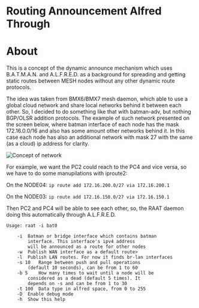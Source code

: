 # Routing Announcement Alfred Through

# About

This is a concept of the dynamic announce mechanism which uses B.A.T.M.A.N. and A.L.F.R.E.D. as a background for spreading and getting static routes between MESH nodes without any other dynamic route protocols.

The idea was taken from BMX6/BMX7 mesh daemon, which able to use a global cloud network and share local networks behind it between each other. So, I decided to do something like that with batman-adv, but nothing BGP/OLSR addition protocols.
The example of such network presented on the screen below, where batman interface of each node has the mask 172.16.0.0/16 and also has some amount other networks behind it. In this case each node has also an additional network with mask 27 with the same (as a cloud) ip address for clarity.

![Concept of network](https://github.com/nickbash11/raat/blob/master/raat-network.png)


For example, we want the PC2 could reach to the PC4 and vice versa, so we have to do some manupilations with iproute2:

On the NODE04:
```ip route add 172.16.200.0/27 via 172.16.200.1```

On the NODE03:
```ip route add 172.16.150.0/27 via 172.16.150.1```

Then PC2 and PC4 will be able to see each other, so, the RAAT daemon doing this automatically through A.L.F.R.E.D.



```
Usage: raat -i bat0

	-i	Batman or bridge interface which contains batman
		interface. This interface's ipv4 address
		will be announced as a route for other nodes 
	-w	Publish WAN interface as a default route>
	-l	Publish LAN routes. For now it finds br-lan interfaces
	-s 10	Range between push and pull operations
		(default 10 seconds), can be from 1 to 60
	-b 5	How many times to wait until a node will be
		considered as a dead (default 5 times). It
		depends on -s and can be from 1 to 30
	-t 100	Data type in alfred space, from 0 to 255
	-D	Enable debug mode
	-h	Show this help
```
